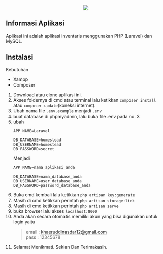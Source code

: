 <p align="center"><img src="https://laravel.com/assets/img/components/logo-laravel.svg"></p>

## Informasi Aplikasi

Aplikasi ini adalah aplikasi inventaris menggunakan PHP (Laravel) dan MySQL.

## Instalasi
Kebutuhan
* Xampp
* Composer

1. Download atau clone aplikasi ini.
2. Akses foldernya di cmd atau terminal lalu ketikkan ```composer install``` atau ```composer update```(koneksi internet).
3. Ubah nama file ```.env.example``` menjadi ```.env```
4. buat database di phpmyadmin, lalu buka file .env pada no. 3
5. ubah
    ```
    APP_NAME=Laravel
    
    DB_DATABASE=homestead 
    DB_USERNAME=homestead 
    DB_PASSWORD=secret 
    ```
    Menjadi
     ```
    APP_NAME=nama_aplikasi_anda
    
    DB_DATABASE=nama_database_anda 
    DB_USERNAME=user_database_anda
    DB_PASSWORD=password_database_anda 
    ```
6. Buka cmd kembali lalu ketikkan ```php artisan key:generate```
7. Masih di cmd ketikkan perintah ```php artisan storage:link```
8. Masih di cmd ketikkan perintah ```php artisan serve``` 
9. buka browser lalu akses ```localhost:8000```
10. Anda akan secara otomatis memiliki akun yang bisa digunakan untuk login yaitu
    > email : khaeruddinasdar12@gmail.com <br>
    > pass  : 12345678
11. Selamat Menikmati. Sekian Dan Terimakasih.
